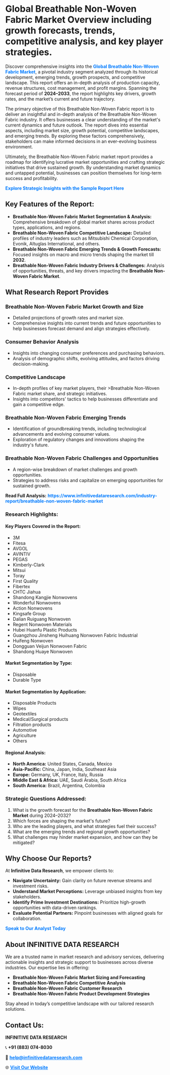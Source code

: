 <h1>Global Breathable Non-Woven Fabric Market Overview including growth forecasts, trends, competitive analysis, and key player strategies.</h1>
<p>
Discover comprehensive insights into the 
<a href="https://www.infinitivedataresearch.com/industry-report/breathable-non-woven-fabric-market" rel="dofollow" style="color: #007BFF; text-decoration: none;"><strong>Global Breathable Non-Woven Fabric Market</strong></a>, a pivotal industry segment analyzed through its historical development, emerging trends, growth prospects, and competitive landscape. This report offers an in-depth analysis of production capacity, revenue structures, cost management, and profit margins. Spanning the forecast period of <strong>2024–2033</strong>, the report highlights key drivers, growth rates, and the market’s current and future trajectory.
</p>
<p>
The primary objective of this Breathable Non-Woven Fabric report is to deliver an insightful and in-depth analysis of the Breathable Non-Woven Fabric industry. It offers businesses a clear understanding of the market's current dynamics and future outlook. The report dives into essential aspects, including market size, growth potential, competitive landscapes, and emerging trends. By exploring these factors comprehensively, stakeholders can make informed decisions in an ever-evolving business environment.
</p>
<p>
Ultimately, the Breathable Non-Woven Fabric market report provides a roadmap for identifying lucrative market opportunities and crafting strategic initiatives that drive sustained growth. By understanding market dynamics and untapped potential, businesses can position themselves for long-term success and profitability.
</p>
<p>
<a href="https://www.infinitivedataresearch.com/request-sample/reportId=105396" style="color: #007BFF; text-decoration: none;"><strong>Explore Strategic Insights with the Sample Report Here</strong></a>
</p>

<h2>Key Features of the Report:</h2>
<ul>
<li><strong>Breathable Non-Woven Fabric Market Segmentation & Analysis:</strong> Comprehensive breakdown of global market shares across product types, applications, and regions.</li>
<li><strong>Breathable Non-Woven Fabric Competitive Landscape:</strong> Detailed profiles of industry leaders such as Mitsubishi Chemical Corporation, Evonik, Altuglas International, and others.</li>
<li><strong>Breathable Non-Woven Fabric Emerging Trends & Growth Forecasts:</strong> Focused insights on macro and micro trends shaping the market till <strong>2032</strong>.</li>
<li><strong>Breathable Non-Woven Fabric Industry Drivers & Challenges:</strong> Analysis of opportunities, threats, and key drivers impacting the <strong>Breathable Non-Woven Fabric Market</strong>.</li>
</ul>

<h2>What Research Report Provides</h2>
<h3>Breathable Non-Woven Fabric Market Growth and Size</h3>
<ul>
<li>Detailed projections of growth rates and market size.</li>
<li>Comprehensive insights into current trends and future opportunities to help businesses forecast demand and align strategies effectively.</li>
</ul>

<h3>Consumer Behavior Analysis</h3>
<ul>
<li>Insights into changing consumer preferences and purchasing behaviors.</li>
<li>Analysis of demographic shifts, evolving attitudes, and factors driving decision-making.</li>
</ul>

<h3>Competitive Landscape</h3>
<ul>
<li>In-depth profiles of key market players, their >Breathable Non-Woven Fabric market share, and strategic initiatives.</li>
<li>Insights into competitors' tactics to help businesses differentiate and gain a competitive edge.</li>
</ul>

<h3>Breathable Non-Woven Fabric Emerging Trends</h3>
<ul>
<li>Identification of groundbreaking trends, including technological advancements and evolving consumer values.</li>
<li>Exploration of regulatory changes and innovations shaping the industry's future.</li>
</ul>

<h3>Breathable Non-Woven Fabric Challenges and Opportunities</h3>
<ul>
<li>A region-wise breakdown of market challenges and growth opportunities.</li>
<li>Strategies to address risks and capitalize on emerging opportunities for sustained growth.</li>
</ul>
<p><strong>Read Full Analysis:</strong> <a href="https://www.infinitivedataresearch.com/industry-report/breathable-non-woven-fabric-market" rel="dofollow" style="color: #007BFF; text-decoration: none;"><strong>https://www.infinitivedataresearch.com/industry-report/breathable-non-woven-fabric-market</strong></a></p>
<h3>Research Highlights:</h3>
<h4>Key Players Covered in the Report:</h4>
<ul><li>3M</li><li>Fitesa</li><li>AVGOL</li><li>AVINTIV</li><li>PEGAS</li><li>Kimberly-Clark</li><li>Mitsui</li><li>Toray</li><li>First Quality</li><li>Fibertex</li><li>CHTC Jiahua</li><li>Shandong Kangjie Nonwovens</li><li>Wonderful Nonwovens</li><li>Action Nonwovens</li><li>Kingsafe Group</li><li>Dalian Ruiguang Nonwoven</li><li>Regent Nonwoven Materials</li><li>Hubei Huanfu Plastic Products</li><li>Guangzhou Jinsheng Huihuang Nonwoven Fabric Industrial</li><li>Huifeng Nonwoven</li><li>Dongguan Veijun Nonwoven Fabric</li><li>Shandong Huaye Nonwoven</li></ul>
<h4>Market Segmentation by Type:</h4>
<ul><li>Disposable</li><li>Durable Type</li></ul>
<h4>Market Segmentation by Application:</h4>
<ul><li>Disposable Products</li><li>Wipes</li><li>Geotextiles</li><li>Medical/Surgical products</li><li>Filtration products</li><li>Automotive</li><li>Agriculture</li><li>Others</li></ul>

<h4>Regional Analysis:</h4>
<ul>
<li><strong>North America:</strong> United States, Canada, Mexico</li>
<li><strong>Asia-Pacific:</strong> China, Japan, India, Southeast Asia</li>
<li><strong>Europe:</strong> Germany, UK, France, Italy, Russia</li>
<li><strong>Middle East & Africa:</strong> UAE, Saudi Arabia, South Africa</li>
<li><strong>South America:</strong> Brazil, Argentina, Colombia</li>
</ul>

<h3>Strategic Questions Addressed:</h3>
<ol>
<li>What is the growth forecast for the <strong>Breathable Non-Woven Fabric Market</strong> during 2024–2032?</li>
<li>Which forces are shaping the market's future?</li>
<li>Who are the leading players, and what strategies fuel their success?</li>
<li>What are the emerging trends and regional growth opportunities?</li>
<li>What challenges may hinder market expansion, and how can they be mitigated?</li>
</ol>

<h2>Why Choose Our Reports?</h2>
<p>At <strong>Infinitive Data Research</strong>, we empower clients to:</p>
<ul>
<li><strong>Navigate Uncertainty:</strong> Gain clarity on future revenue streams and investment risks.</li>
<li><strong>Understand Market Perceptions:</strong> Leverage unbiased insights from key stakeholders.</li>
<li><strong>Identify Prime Investment Destinations:</strong> Prioritize high-growth opportunities with data-driven rankings.</li>
<li><strong>Evaluate Potential Partners:</strong> Pinpoint businesses with aligned goals for collaboration.</li>
</ul>
<p><a href="https://www.infinitivedataresearch.com/industry-report/breathable-non-woven-fabric-market" rel="dofollow" style="color: #007BFF; text-decoration: none;"><strong>Speak to Our Analyst Today</strong></a></p>

<h2>About INFINITIVE DATA RESEARCH</h2>
<p>We are a trusted name in market research and advisory services, delivering actionable insights and strategic support to businesses across diverse industries. Our expertise lies in offering:</p>
<ul>
<li><strong>Breathable Non-Woven Fabric Market Sizing and Forecasting</strong></li>
<li><strong>Breathable Non-Woven Fabric Competitive Analysis</strong></li>
<li><strong>Breathable Non-Woven Fabric Customer Research</strong></li>
<li><strong>Breathable Non-Woven Fabric Product Development Strategies</strong></li>
</ul>
<p>Stay ahead in today’s competitive landscape with our tailored research solutions.</p>

<h2>Contact Us:</h2>
<p><strong>INFINITIVE DATA RESEARCH</strong></p>
<p>📞 <strong>+91 (883) 074-8030</strong></p>
<p>📧 <strong><a href="mailto:help@infinitivedataresearch.com" style="color: #007BFF;">help@infinitivedataresearch.com</a></strong></p>
<p>🌐 <strong><a href="https://www.infinitivedataresearch.com" rel="dofollow" style="color: #007BFF;">Visit Our Website</a></strong></p>